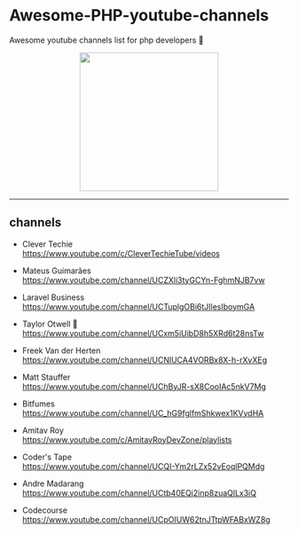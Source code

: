 # Awesome-PHP-youtube-channels
Awesome youtube channels list for php developers 🤩
 <p align="center">

<img src ="https://github.com/sindresorhus/awesome/raw/main/media/logo.svg" width="250px">
</p>

***
## channels

* Clever Techie\
https://www.youtube.com/c/CleverTechieTube/videos

* Mateus Guimarães\
https://www.youtube.com/channel/UCZXli3tyGCYn-FghmNJB7vw
* Laravel Business\
https://www.youtube.com/channel/UCTuplgOBi6tJIlesIboymGA
* Taylor Otwell 🥳 \
https://www.youtube.com/channel/UCxm5iUibD8h5XRd6t28nsTw
* Freek Van der Herten \
https://www.youtube.com/channel/UCNlUCA4VORBx8X-h-rXvXEg
* Matt Stauffer \
https://www.youtube.com/channel/UChByJR-sX8CooIAc5nkV7Mg
* Bitfumes \
https://www.youtube.com/channel/UC_hG9fglfmShkwex1KVydHA
* Amitav Roy \
https://www.youtube.com/c/AmitavRoyDevZone/playlists
* Coder's Tape \
https://www.youtube.com/channel/UCQI-Ym2rLZx52vEoqlPQMdg
* Andre Madarang \
https://www.youtube.com/channel/UCtb40EQj2inp8zuaQlLx3iQ
* Codecourse \
https://www.youtube.com/channel/UCpOIUW62tnJTtpWFABxWZ8g
